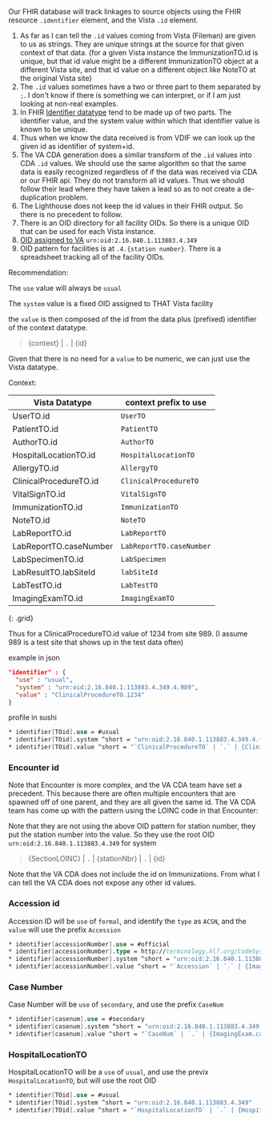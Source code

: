 
Our FHIR database will track linkages to source objects using the FHIR resource `.identifier` element, and the Vista `.id` element.

1. As far as I can tell the `.id` values coming from Vista (Fileman) are given to us as strings. They are unique strings at the source for that given context of that data. (for a given Vista instance the ImmunizationTO.id is unique, but that id value might be a different ImmunizationTO object at a different Vista site, and that id value on a different object like NoteTO at the original Vista site)
2. The `.id` values sometimes have a two or three part to them separated by `;`. I don't know if there is something we can interpret, or if I am just looking at non-real examples.
3. In FHIR [Identifier datatype](http://hl7.org/fhir/datatypes.html#Identifier) tend to be made up of two parts. The identifier value, and the system value within which that identifier value is known to be unique. 
4. Thus when we know the data received is from VDIF we can look up the given id as identifier of system+id.
5. The VA CDA generation does a similar transform of the `.id` values into CDA `.id` values. We should use the same algorithm so that the same data is easily recognized regardless of if the data was received via CDA or our FHIR api. They do not transform all id values. Thus we should follow their lead where they have taken a lead so as to not create a de-duplication problem.
6. The Lighthouse does not keep the id values in their FHIR output. So there is no precedent to follow.
7. There is an OID directory for all facility OIDs. So there is a unique OID that can be used for each Vista instance.
8. [OID assigned to VA](https://oidref.com/2.16.840.1.113883.4.349) `urn:oid:2.16.840.1.113883.4.349`
9. OID pattern for facilities is at `.4.{station number}`. There is a spreadsheet tracking all of the facility OIDs. 

Recommendation: 

The `use` value will always be `usual`

The `system` value is a fixed OID assigned to THAT Vista facility

the `value` is then composed of the id from the data plus (prefixed) identifier of the context datatype.

> {context} | `.` | {id}

Given that there is no need for a `value` to be numeric, we can just use the Vista datatype.

Context:

| Vista Datatype | context prefix to use |
|----------------|-----------------------|
UserTO.id | `UserTO`
PatientTO.id | `PatientTO`
AuthorTO.id | `AuthorTO`
HospitalLocationTO.id | `HospitalLocationTO`
AllergyTO.id | `AllergyTO`
ClinicalProcedureTO.id | `ClinicalProcedureTO`
VitalSignTO.id | `VitalSignTO`
ImmunizationTO.id | `ImmunizationTO`
NoteTO.id | `NoteTO`
LabReportTO.id | `LabReportTO`
LabReportTO.caseNumber | `LabReportTO.caseNumber`
LabSpecimenTO.id | `LabSpecimen`
LabResultTO.labSiteId | `labSiteId`
LabTestTO.id | `LabTestTO`
ImagingExamTO.id | `ImagingExamTO`
{: .grid}

Thus for a ClinicalProcedureTO.id value of 1234 from site 989. (I assume 989 is a test site that shows up in the test data often)

example in json

```json
"identifier" : {
  "use" : "usual",
  "system" : "urn:oid:2.16.840.1.113883.4.349.4.989",
  "value" : "ClinicalProcedureTO.1234"
}
```

profile in sushi

```fs
* identifier[TOid].use = #usual
* identifier[TOid].system ^short = "urn:oid:2.16.840.1.113883.4.349.4.{stationNbr}"
* identifier[TOid].value ^short = "`ClinicalProcedureTO` | `.` | {ClinicalProcedureTO.id}"
```

### Encounter id

Note that Encounter is more complex, and the VA CDA team have set a precedent. This because there are often multiple encounters that are spawned off of one parent, and they are all given the same id. The VA CDA team has come up with the pattern using the LOINC code in that Encounter:

Note that they are not using the above OID pattern for station number, they put the station number into the value. So they use the root OID  `urn:oid:2.16.840.1.113883.4.349` for system

> {SectionLOINC} | `.` | {stationNbr} | `.` | {id}

Note that the VA CDA does not include the id on Immunizations. From what I can tell the VA CDA does not expose any other id values.

### Accession id

Accession ID will be `use` of `formal`, and identify the `type` as `ACSN`, and the `value` will use the prefix `Accession`

```fs
* identifier[accessionNumber].use = #official
* identifier[accessionNumber].type = http://terminology.hl7.org/CodeSystem/v2-0203#ACSN
* identifier[accessionNumber].system ^short = "urn:oid:2.16.840.1.113883.4.349.4.{stationNbr}"
* identifier[accessionNumber].value ^short = "`Accession` | `.` | {ImagingExamTO.accessionNum}"
```

### Case Number

Case Number will be `use` of `secondary`, and use the prefix `CaseNum`

```fs
* identifier[casenum].use = #secondary
* identifier[casenum].system ^short = "urn:oid:2.16.840.1.113883.4.349.4.{stationNbr}"
* identifier[casenum].value ^short = "`CaseNum` | `.` | {ImagingExam.casenum}"
```

### HospitalLocationTO

HospitalLocationTO will be a `use` of `usual`, and use the previx `HospitalLocationTO`, but will use the root OID

```fs
* identifier[TOid].use = #usual
* identifier[TOid].system ^short = "urn:oid:2.16.840.1.113883.4.349"
* identifier[TOid].value ^short = "`HospitalLocationTO` | `.` | {HospitalLocationTO.id}"
```
